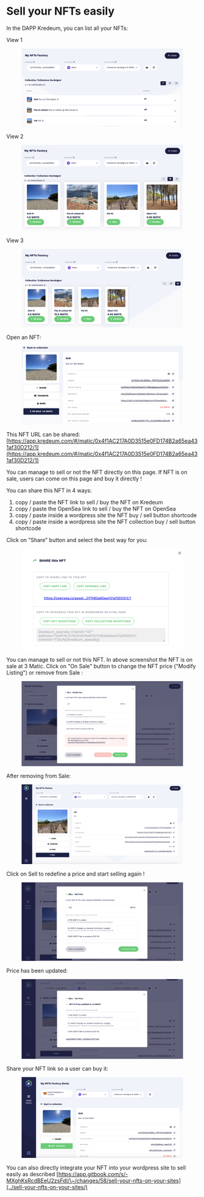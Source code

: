 # Sell your NFTs easily

In the DAPP Kredeum, you can list all your NFTs:

View 1

<figure><img src="../.gitbook/assets/image (13).png" alt=""><figcaption></figcaption></figure>

View 2

<figure><img src="../.gitbook/assets/image (2).png" alt=""><figcaption></figcaption></figure>

View 3

<figure><img src="../.gitbook/assets/image (16).png" alt=""><figcaption></figcaption></figure>

Open an NFT:

<figure><img src="../.gitbook/assets/image (14).png" alt=""><figcaption></figcaption></figure>

This NFT URL can be shared:  [https://app.kredeum.com/#/matic/0x4f1AC217A0D3515e0FD174B2a65ea431af30D212/1](https://app.kredeum.com/#/matic/0x4f1AC217A0D3515e0FD174B2a65ea431af30D212/1) &#x20;

You can manage to sell or not the NFT directly on this page. If NFT is on sale, users can come on this page and buy it directly !&#x20;

You can share this NFT in 4 ways:

1. copy / paste the NFT link to sell / buy the NFT on Kredeum
2. copy / paste the OpenSea link to sell / buy the NFT on OpenSea
3. copy / paste inside a wordpress site the NFT buy / sell button shortcode
4. copy / paste inside a wordpress site the NFT collection buy / sell button shortcode

Click on "Share" button and select the best way for you:

<figure><img src="../.gitbook/assets/image (10).png" alt=""><figcaption></figcaption></figure>

You can manage to sell or not this NFT. In above screenshot the NFT is on sale at 3 Matic. Click on "On Sale" button to change the NFT price ("Modify Listing") or remove from Sale :

<figure><img src="../.gitbook/assets/image (3).png" alt=""><figcaption></figcaption></figure>

After removing from Sale:

<figure><img src="../.gitbook/assets/image (9).png" alt=""><figcaption></figcaption></figure>

Click on Sell to redefine a price and start selling again !&#x20;

<figure><img src="../.gitbook/assets/image (20).png" alt=""><figcaption></figcaption></figure>

Price has been updated:

<figure><img src="../.gitbook/assets/image (12).png" alt=""><figcaption></figcaption></figure>

Share your NFT link so a user can buy it:

&#x20;

<figure><img src="../.gitbook/assets/image.png" alt=""><figcaption></figcaption></figure>

You can also directly integrate your NFT into your wordpress site to sell easily as described [https://app.gitbook.com/s/-MXghKsRcdBEeU2zsFdI/\~/changes/58/sell-your-nfts-on-your-sites](../sell-your-nfts-on-your-sites/)

